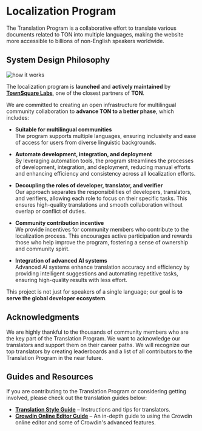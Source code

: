 # Localization Program

The Translation Program is a collaborative effort to translate various documents related to TON into multiple languages, making the website more accessible to billions of non-English speakers worldwide.

## System Design Philosophy

![how it works](/img/localizationProgramGuideline/localization-program.png)

The localization program is **launched** and **actively maintained** by [**TownSquare Labs**](https://github.com/TownSquareXYZ), one of the closest partners of **TON**.

We are committed to creating an open infrastructure for multilingual community collaboration to **advance TON to a better phase**, which includes:

- **Suitable for multilingual communities**\
  The program supports multiple languages, ensuring inclusivity and ease of access for users from diverse linguistic backgrounds.

- **Automate development, integration, and deployment**\
  By leveraging automation tools, the program streamlines the processes of development, integration, and deployment, reducing manual efforts and enhancing efficiency and consistency across all localization efforts.

- **Decoupling the roles of developer, translator, and verifier**\
  Our approach separates the responsibilities of developers, translators, and verifiers, allowing each role to focus on their specific tasks. This ensures high-quality translations and smooth collaboration without overlap or conflict of duties.

- **Community contribution incentive**\
  We provide incentives for community members who contribute to the localization process. This encourages active participation and rewards those who help improve the program, fostering a sense of ownership and community spirit.

- **Integration of advanced AI systems**\
  Advanced AI systems enhance translation accuracy and efficiency by providing intelligent suggestions and automating repetitive tasks, ensuring high-quality results with less effort.

This project is not just for speakers of a single language; our goal is **to serve the global developer ecosystem**.

## Acknowledgments

We are highly thankful to the thousands of community members who are the key part of the Translation Program. We want to acknowledge our translators and support them on their career paths. We will recognize our top translators by creating leaderboards and a list of all contributors to the Translation Program in the near future.

## Guides and Resources

If you are contributing to the Translation Program or considering getting involved, please check out the translation guides below:

- [**Translation Style Guide**](/contribute/localization-program/translation-style-guide) – Instructions and tips for translators.
- [**Crowdin Online Editor Guide**](https://support.crowdin.com/online-editor/) – An in-depth guide to using the Crowdin online editor and some of Crowdin's advanced features.
